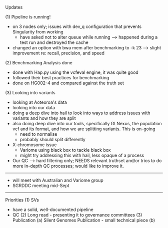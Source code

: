 
Updates

(1) Pipeline is running!
- on 3 nodes only; issues with dev_q configuration that prevents Singularity from working
	- have asked not to alter queue while running --> happened during a test run and destroyed the cache
- changed an option with bwa mem after benchmarking to -k 23 --> slight improvement re: recall, precision, and speed

(2) Benchmarking Analysis done
 - done with Hap.py using the vcfeval engine, it was quite good
 - followed their best practices for benchmarking 
 - done on HG002-4 and compared against the truth set

(3) Looking into variants
- looking at Aoteoroa's data 
- looking into our data
- doing a deep dive into hail to look into ways to address issues with variants and how they are split
- also doing deep dive into our tools, specifically GLNexus, the population vcf and its format, and how we are splitting variants. This is on-going
	- need to normalise
	- probably should split differently
- X-chromosome issue
	- Variome using black box to tackle black box
	- might try addressing this with hail, less opaque of a process
- Our QC --> hard filtering only; NEEDS relevant truthset and/or trios to do more in-depth QC processes; would like to improve it. 




---------------------------------------------
- will meet with Australian and Variome group
- SGRDDC meeting mid-Sept

--------------------------------------------------------------------- 

Priorities
(1) SVs
- have a solid, well-documented pipeline
- QC
(2) Long read - presenting it to governance committees 
(3) Publication
	(a) Silent Genomes Publication - small technical piece
	(b) 